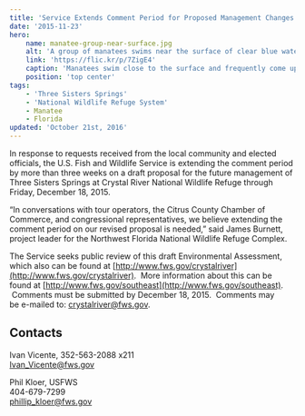 ```yaml
---
title: 'Service Extends Comment Period for Proposed Management Changes at Three Sisters Springs'
date: '2015-11-23'
hero:
    name: manatee-group-near-surface.jpg
    alt: 'A group of manatees swims near the surface of clear blue water.'
    link: 'https://flic.kr/p/7ZigE4'
    caption: 'Manatees swim close to the surface and frequently come up for air. Photo by Jim Reid, USFWS.'
    position: 'top center'
tags:
    - 'Three Sisters Springs'
    - 'National Wildlife Refuge System'
    - Manatee
    - Florida
updated: 'October 21st, 2016'
---
```


In response to requests received from the local community and elected officials, the U.S. Fish and Wildlife Service is extending the comment period by more than three weeks on a draft proposal for the future management of Three Sisters Springs at Crystal River National Wildlife Refuge through Friday, December 18, 2015\.  

“In conversations with tour operators, the Citrus County Chamber of Commerce, and congressional representatives, we believe extending the comment period on our revised proposal is needed,” said James Burnett, project leader for the Northwest Florida National Wildlife Refuge Complex.  

The Service seeks public review of this draft Environmental Assessment, which also can be found at [http://www.fws.gov/crystalriver](http://www.fws.gov/crystalriver).  More information about this can be found at [http://www.fws.gov/southeast](http://www.fws.gov/southeast).  Comments must be submitted by December 18, 2015\.  Comments may be e-mailed to: [crystalriver@fws.gov](mailto:crystalriver@fws.gov?subject=Three%20Sisters%20Springs%20Draft%20Environmental%20Assessment).

## Contacts

Ivan Vicente, 352-563-2088 x211  
Ivan_Vicente@fws.gov

Phil Kloer, USFWS  
404-679-7299  
[phillip_kloer@fws.gov](mailto:phillip_kloer@fws.gov)
